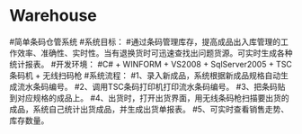 # Warehouse
#简单条码仓管系统
#系统目标：
#通过条码管理库存，提高成品出入库管理的工作效率、准确性、实时性。当有退换货时可迅速查找出问题货源。可实时生成各种统计报表。
#开发环境：
#C# + WINFORM + VS2008 + SqlServer2005 + TSC条码机 + 无线扫码枪
#系统流程：
#1、录入新成品，系统根据新成品规格自动生成流水条码编号。
#2、调用TSC条码打印机打印流水条码编号。
#3、把条码贴到对应规格的成品上。
#4、出货时，打开出货界面，用无线条码枪扫描要出货的成品，系统自己统计出货成品，并生成出货单报表。
#5、可实时查看销售走势、库存数量。


